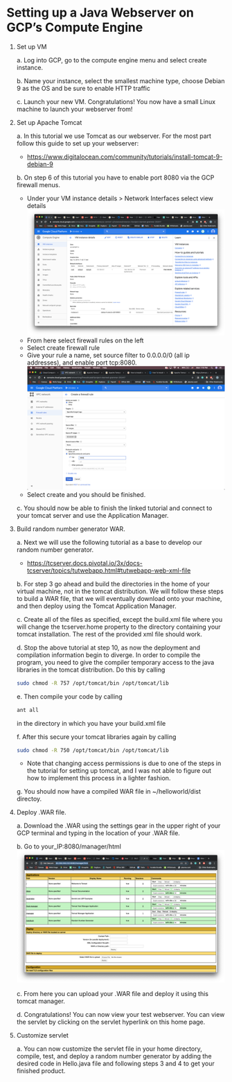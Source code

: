 # Setting up a Java Webserver on GCP’s Compute Engine

1. Set up VM

    a. Log into GCP, go to the compute engine menu and select create instance.

    b. Name your instance, select the smallest machine type, choose Debian 9 as the OS and be sure to enable HTTP traffic

    c. Launch your new VM. Congratulations! You now have a small Linux machine to launch your webserver from!
1. Set up Apache Tomcat

    a. In this tutorial we use Tomcat as our webserver. For the most part follow this guide to set up your webserver:  
      - https://www.digitalocean.com/community/tutorials/install-tomcat-9-debian-9  
    
    b. On step 6 of this tutorial you have to enable port 8080 via the GCP firewall menus.  
      - Under your VM instance details > Network Interfaces select view details ![VM instance details](vm-instance-details.png)  
      - From here select firewall rules on the left  
      - Select create firewall rule  
      - Give your rule a name, set source filter to 0.0.0.0/0 (all ip addresses), and enable port tcp:8080.  
      ![Create a firewall rule](create-firewall-rule.png)  
      - Select create and you should be finished.  

    c. You should now be able to finish the linked tutorial and connect to your tomcat server and use the Application Manager.
1. Build random number generator WAR.

    a. Next we will use the following tutorial as a base to develop our random number generator.
      - https://tcserver.docs.pivotal.io/3x/docs-tcserver/topics/tutwebapp.html#tutwebapp-web-xml-file

    b. For step 3 go ahead and build the directories in the home of your virtual machine, not in the tomcat distribution. We will follow these steps to build a WAR file, that we will eventually download onto your machine, and then deploy using the Tomcat Application Manager.

    c. Create all of the files as specified, except the build.xml file where you will change the tcserver.home property to the directory containing your tomcat installation. The rest of the provided xml file should work.

    d. Stop the above tutorial at step 10, as now the deployment and compilation information begin to diverge. In order to compile the program, you need to give the compiler temporary access to the java libraries in the tomcat distribution. Do this by calling
    ```sh
    sudo chmod -R 757 /opt/tomcat/bin /opt/tomcat/lib
    ```
    e. Then compile your code by calling
    ```sh
    ant all
    ```
    in the directory in which you have your build.xml file

    f. After this secure your tomcat libraries again by calling
    ```sh
    sudo chmod -R 750 /opt/tomcat/bin /opt/tomcat/lib
    ```
      - Note that changing access permissions is due to one of the steps in the tutorial for setting up tomcat, and I was not able to figure out how to implement this process in a lighter fashion.

    g. You should now have a compiled WAR file in ~/helloworld/dist directoy.  
1. Deploy .WAR file.

    a. Download the .WAR using the settings gear in the upper right of your GCP terminal and typing in the location of your .WAR file.

    b. Go to your_IP:8080/manager/html  
    ![Tomcat Manager](tomcat-manager.png)

    c. From here you can upload your .WAR file and deploy it using this tomcat manager.

    d. Congratulations! You can now view your test webserver. You can view the servlet by clicking on the servlet hyperlink on this home page.
1. Customize servlet

    a. You can now customize the servlet file in your home directory, compile, test, and deploy a random number generator by adding the desired code in Hello.java file and following steps 3 and 4 to get your finished product.
